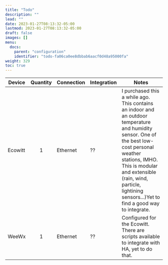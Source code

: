 ```yaml
---
title: "Todo"
description: ""
lead: ""
date: 2023-01-27T08:13:32-05:00
lastmod: 2023-01-27T08:13:32-05:00
draft: false
images: []
menu:
  docs:
    parent: "configuration"
    identifier: "todo-fa06ca0ee8dbbab6aacf0d48a95000fa"
weight: 329
toc: true
---
```

| Device  | Quantity | Connection | Integration | Notes                                                        |
| ------- | :------: | ---------- | ----------- | ------------------------------------------------------------ |
| Ecowitt |    1     | Ethernet   | ??          | I purchased this a while ago.   This contains an indoor and an outdoor temperature and humidity sensor.  One of the best low-cost personal weather stations, IMHO.  This is modular and extensible (rain, wind, particle, lightining sensors...)Yet to find a good way to integrate. |
| WeeWx   |    1     | Ethernet   | ??          | Configured for the Ecowitt.  There are scripts available to integrate with HA, yet to do that. |